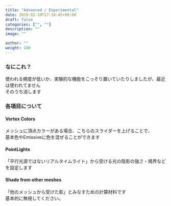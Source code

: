 ```yaml
---
title: "Advanced / Experimental"
date: 2019-02-10T17:18:45+09:00
draft: false
categories: ["", ""]
description: ""
image: ""

author: ""
weight: 180
---
```


### なにこれ？
使われる頻度が低いか、実験的な機能をこっそり置いていたりしましたが、最近は使われてません  
そのうち消します
### 各項目について
#### Vertex Colors
メッシュに頂点カラーがある場合、こちらのスライダーを上げることで、  
基本色やEmissiveに色を混ぜることができます
#### PointLights
「平行光源ではないリアルタイムライト」から受ける光の陰影の強さ・境界などを設定します  
#### Shade from other meshes
「他のメッシュから受けた影」とみなすための計算材料です  
基本的に無視してください。
